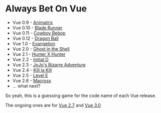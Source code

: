 # Always Bet On Vue

- Vue 0.9 - [Animatrix](https://github.com/vuejs/vue/releases/tag/v0.9.0)
- Vue 0.10 - [Blade Runner](https://github.com/vuejs/vue/releases/tag/v0.10.0)
- Vue 0.11 - [Cowboy Bebop](https://github.com/vuejs/vue/releases/tag/0.11.0)
- Vue 0.12 - [Dragon Ball](https://github.com/vuejs/vue/releases/tag/0.12.0)
- Vue 1.0 - [Evangelion](https://github.com/vuejs/vue/releases/tag/1.0.0)
- Vue 2.0 - [Ghost in the Shell](https://github.com/vuejs/vue/releases/tag/v2.0.0)
- Vue 2.1 - [Hunter X Hunter](https://github.com/vuejs/vue/releases/tag/v2.1.0)
- Vue 2.2 - [Initial D](https://github.com/vuejs/vue/releases/tag/v2.2.0)
- Vue 2.3 - [JoJo's Bizarre Adventure](https://github.com/vuejs/vue/releases/tag/v2.3.0)
- Vue 2.4 - [Kill la Kill](https://github.com/vuejs/vue/releases/tag/v2.4.0)
- Vue 2.5 - [Level E](https://github.com/vuejs/vue/releases/tag/v2.5.0)
- Vue 2.6 - [Macross](https://github.com/vuejs/vue/releases/tag/v2.6.0)
- ... what next?

So yeah, this is a guessing game for the code name of each Vue release.

The ongoing ones are for [Vue 2.7](https://github.com/egoist/always-bet-on-vue/issues/7) and [Vue 3.0](https://github.com/egoist/always-bet-on-vue/issues/6)
